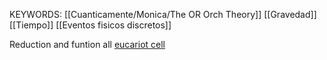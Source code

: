
KEYWORDS:
[[Cuanticamente/Monica/The OR Orch Theory]] 
[[Gravedad]] 
[[Tiempo]] 
[[Eventos fisicos discretos]]



Reduction and funtion all [eucariot cell](https://www.nature.com/scitable/content/microtubules-the-basics-14673338/)

